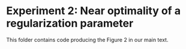 # Experiment 2: Near optimality of a regularization parameter 

This folder contains code producing the Figure 2 in our main text.
